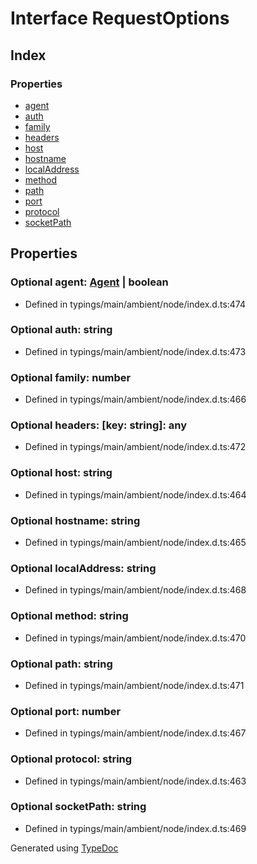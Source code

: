 # Interface RequestOptions


## Index

### Properties
* [agent](_typings_main_ambient_node_index_d_._http_.requestoptions.md#agent)
* [auth](_typings_main_ambient_node_index_d_._http_.requestoptions.md#auth)
* [family](_typings_main_ambient_node_index_d_._http_.requestoptions.md#family)
* [headers](_typings_main_ambient_node_index_d_._http_.requestoptions.md#headers)
* [host](_typings_main_ambient_node_index_d_._http_.requestoptions.md#host)
* [hostname](_typings_main_ambient_node_index_d_._http_.requestoptions.md#hostname)
* [localAddress](_typings_main_ambient_node_index_d_._http_.requestoptions.md#localaddress)
* [method](_typings_main_ambient_node_index_d_._http_.requestoptions.md#method)
* [path](_typings_main_ambient_node_index_d_._http_.requestoptions.md#path)
* [port](_typings_main_ambient_node_index_d_._http_.requestoptions.md#port)
* [protocol](_typings_main_ambient_node_index_d_._http_.requestoptions.md#protocol)
* [socketPath](_typings_main_ambient_node_index_d_._http_.requestoptions.md#socketpath)

## Properties

### Optional agent: [Agent](../classes/_typings_main_ambient_node_index_d_._http_.agent.md) | boolean

* Defined in typings/main/ambient/node/index.d.ts:474


### Optional auth: string

* Defined in typings/main/ambient/node/index.d.ts:473


### Optional family: number

* Defined in typings/main/ambient/node/index.d.ts:466


### Optional headers: [key: string]: any

* Defined in typings/main/ambient/node/index.d.ts:472


### Optional host: string

* Defined in typings/main/ambient/node/index.d.ts:464


### Optional hostname: string

* Defined in typings/main/ambient/node/index.d.ts:465


### Optional localAddress: string

* Defined in typings/main/ambient/node/index.d.ts:468


### Optional method: string

* Defined in typings/main/ambient/node/index.d.ts:470


### Optional path: string

* Defined in typings/main/ambient/node/index.d.ts:471


### Optional port: number

* Defined in typings/main/ambient/node/index.d.ts:467


### Optional protocol: string

* Defined in typings/main/ambient/node/index.d.ts:463


### Optional socketPath: string

* Defined in typings/main/ambient/node/index.d.ts:469



Generated using [TypeDoc](http://typedoc.io)
